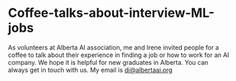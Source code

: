 # Coffee-talks-about-interview-ML-jobs
As volunteers at Alberta AI association, me and Irene invited people for a coffee to talk about their experience in finding a job or how to work for an AI company. We hope it is helpful for new graduates in Alberta. You can always get in touch with us. My email is di@albertaai.org
